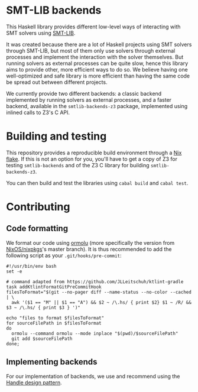 # SMT-LIB backends

This Haskell library provides different low-level ways of interacting with SMT solvers using [SMT-LIB](https://smtlib.cs.uiowa.edu/).

It was created because there are a lot of Haskell projects using SMT solvers through SMT-LIB, but most of them only use solvers through external processes and implement the interaction with the solver themselves. But running solvers as external processes can be quite slow, hence this library aims to provide other, more efficient ways to do so. We believe having one well-optimized and safe library is more efficient than having the same code be spread out between different projects.

We currently provide two different backends: a classic backend implemented by running solvers as external processes, and a faster backend, available in the `smtlib-backends-z3` package, implemented using inlined calls to Z3's C API.

# Building and testing
This repository provides a reproducible build environment through a [Nix flake](https://www.tweag.io/blog/2020-05-25-flakes/). If this is not an option for you, you'll have to get a copy of Z3 for testing `smtlib-backends` and of the Z3 C library for building `smtlib-backends-z3`.

You can then build and test the libraries using `cabal build` and `cabal test`.

# Contributing
## Code formatting
We format our code using [ormolu](https://github.com/tweag/ormolu) (more specifically the version from [NixOS/nixpkgs](https://github.com/NixOS/nixpkgs)'s master branch). It is thus recommended to add the following script as your `.git/hooks/pre-commit`:
```
#!/usr/bin/env bash
set -e

# command adapted from https://github.com/JLLeitschuh/ktlint-gradle  task addKtlintFormatGitPreCommitHook
filesToFormat="$(git --no-pager diff --name-status --no-color --cached | \
  awk '($1 == "M" || $1 == "A") && $2 ~ /\.hs/ { print $2} $1 ~ /R/ && $3 ~ /\.hs/ { print $3 } ')"

echo "files to format $filesToFormat"
for sourceFilePath in $filesToFormat
do
  ormolu --command ormolu --mode inplace "$(pwd)/$sourceFilePath"
  git add $sourceFilePath
done;
```

## Implementing backends
For our implementation of backends, we use and recommend using the [Handle design pattern](https://jaspervdj.be/posts/2018-03-08-handle-pattern.html#the-module-layout).
